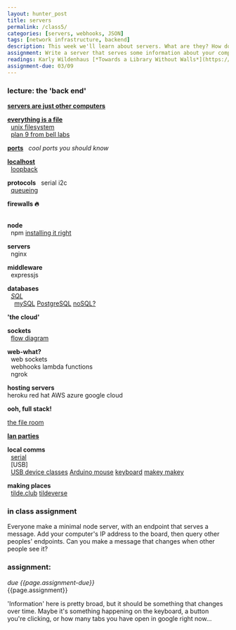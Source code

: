 ```yaml
---  
layout: hunter_post  
title: servers  
permalink: /class5/  
categories: [servers, webhooks, JSON]
tags: [network infrastructure, backend]
description: This week we'll learn about servers. What are they? How do you make one? Is everything really just a file?
assignment: Write a server that serves some information about your computer. Define an endpoint where we can find this information, which we'll talk to next class.
readings: Karly Wildenhaus [*Towards a Library Without Walls*](https://www.are.na/blog/towards-a-library-without-walls)<br>Os Keyes [*The Body Instrumental*](https://logicmag.io/nature/the-body-instrumental/)<br>TKDL [*Bio-Piracy*](http://www.tkdl.res.in/tkdl/langdefault/common/Biopiracy.asp?GL=Eng)
assignment-due: 03/09
---  
```

  
### lecture: the 'back end'  

[**servers are just other computers**](https://commons.wikimedia.org/wiki/File:First-server-cern-computer-center.jpg)

[**everything is a file**](https://en.wikipedia.org/wiki/Everything_is_a_file)  
  [unix filesystem](https://en.wikipedia.org/wiki/Unix_filesystem#Conventional_directory_layout)  
  [plan 9 from bell labs](https://en.wikipedia.org/wiki/Plan_9_from_Bell_Labs)  

[**ports**](https://en.wikipedia.org/wiki/Port_(computer_networking))  
  *cool ports you should know*  


[**localhost**](https://en.wikipedia.org/wiki/Localhost)  
  [loopback](https://en.wikipedia.org/wiki/Loopback)

**protocols**
  serial i2c  
  [queueing](https://en.wikipedia.org/wiki/Queueing_theory)

**firewalls 🔥**  
  

**node**  
  npm [installing it right](https://docs.npmjs.com/resolving-eacces-permissions-errors-when-installing-packages-globally)  

**servers**  
  nginx  

**middleware**  
  expressjs  

**databases**  
  [*SQL*](https://en.wikipedia.org/wiki/SQL)  
    [mySQL](https://www.mysql.com) [PostgreSQL](https://www.postgresql.org) [noSQL?](https://en.wikipedia.org/wiki/NoSQL)  

**'the cloud'**  

**sockets**  
  [flow diagram](https://upload.wikimedia.org/wikipedia/commons/a/a1/InternetSocketBasicDiagram_zhtw.png)  


**web-what?**  
  web sockets  
  webhooks lambda functions  
  ngrok  
  
**hosting servers**  
heroku red hat AWS azure google cloud  
  
**ooh, full stack!**  

[the file room](https://sites.rhizome.org/anthology/thefileroom.html)  

[**lan parties**](https://en.wikipedia.org/wiki/LAN_party)  

**local comms**  
  [serial]()  
  [USB]  
  [USB device classes](https://en.wikipedia.org/wiki/USB#Device_classes) [Arduino mouse](https://www.arduino.cc/reference/en/language/functions/usb/mouse/) [keyboard](https://www.arduino.cc/reference/en/language/functions/usb/keyboard/) [makey makey](https://makeymakey.com)  

**making places**  
  [tilde.club](https://tilde.club) [tildeverse](https://tildeverse.org)  

### in class assignment
Everyone make a minimal node server, with an endpoint that serves a message. Add your computer's IP address to the board, then query other peoples' endpoints. Can you make a message that changes when other people see it?

### assignment:
*due {{page.assignment-due}}*<br>
{{page.assignment}}

'Information' here is pretty broad, but it should be something that changes over time. Maybe it's something happening on the keyboard, a button you're clicking, or how many tabs you have open in google right now...


